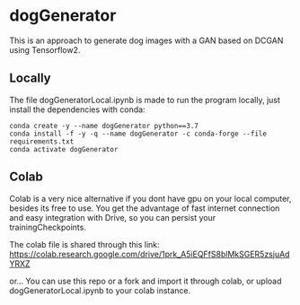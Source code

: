 # dogGenerator
This is an approach to generate dog images with a GAN based on DCGAN using Tensorflow2. 

## Locally
The file dogGeneratorLocal.ipynb is made to run the program locally, just install the dependencies with conda:

```
conda create -y --name dogGenerator python==3.7
conda install -f -y -q --name dogGenerator -c conda-forge --file requirements.txt
conda activate dogGenerator
````


## Colab
Colab is a very nice alternative if you dont have gpu on your local computer, besides its free to use. You get the advantage of fast internet connection and easy integration with Drive, so you can persist your trainingCheckpoints. 

The colab file is shared through this link:
https://colab.research.google.com/drive/1prk_A5iEQFfS8blMkSGER5zsjuAdYRXZ

or...
You can use this repo or a fork and import it through colab, or upload dogGeneratorLocal.ipynb to your colab instance.
